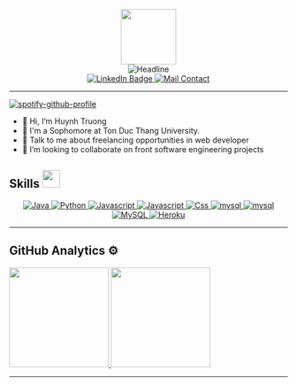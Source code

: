 <div id="header" align="center">
  <img src="https://media.giphy.com/media/M9gbBd9nbDrOTu1Mqx/giphy.gif" width="100"/>
  <div align=center>
        <img src="https://readme-typing-svg.herokuapp.com?color=%236FDA44&size=32&center=true&vCenter=true&width=600&height=50&lines=Hi+there+I'm+Alfiee+%F0%9F%91%8B;I'm+Sophomore+Student;Back-End+Engineer;Problem+Solver;Freelancer;Open-Source+Enthusiast" alt="Headline" />
  </div>
  <div id="badges">
    <a href="your-linkedin-URL">
      <img src="https://img.shields.io/badge/LinkedIn-blue?style=for-the-badge&logo=linkedin&logoColor=white" alt="LinkedIn Badge"/>
    </a>
    <a href="mailto:quoctruong310803@gmail.com">
      <img src="https://img.shields.io/badge/Gmail-D14836?style=for-the-badge&logo=gmail&logoColor=white" alt="Mail Contact"/>
    </a>
  </div>

<hr/>
</div>



[![spotify-github-profile](https://spotify-github-profile.vercel.app/api/view?uid=31obcni3ublqgmmvpfxcnttjib7q&cover_image=true&theme=novatorem&show_offline=true&background_color=121212&interchange=false&bar_color=53b14f&bar_color_cover=true)](https://spotify-github-profile.vercel.app/api/view?uid=31obcni3ublqgmmvpfxcnttjib7q&redirect=true)

- 👋 Hi, I’m Huynh Truong
- 💼 I'm a Sophomore at Ton Duc Thang University.
- 💬 Talk to me about freelancing opportunities in web developer
- 👯 I’m looking to collaborate on front software engineering projects

<h2> Skills <img src = "https://media2.giphy.com/media/QssGEmpkyEOhBCb7e1/giphy.gif?cid=ecf05e47a0n3gi1bfqntqmob8g9aid1oyj2wr3ds3mg700bl&rid=giphy.gif" width = 32px> </h2>
<div id="skills" align="center">
<a href="https://www.java.com" target="_blank"> 
    <img alt="Java" src="https://img.shields.io/badge/Java-ED8B00?style=for-the-badge&logo=java&logoColor=white">
  </a>

   <a href="https://www.python.org" target="_blank">
    <img alt="Python" src="https://img.shields.io/badge/Python-3776AB?style=for-the-badge&logo=python&logoColor=white">
  </a>

   <a href="https://www.javascript.com/" target="_blank">
    <img alt="Javascript" src="https://img.shields.io/badge/JavaScript-323330?style=for-the-badge&logo=javascript&logoColor=F7DF1E">
   </a>

   <a href="https://www.javascript.com/" target="_blank">
    <img alt="Javascript" src="https://img.shields.io/badge/HTML5-E34F26?style=for-the-badge&logo=html5&logoColor=white">
   </a>

   <a href="#" target="_blank">
    <img alt="Css" src="https://img.shields.io/badge/CSS3-1572B6?style=for-the-badge&logo=css3&logoColor=white">
  </a>

   <a href="https://www.mysql.com/" target="_blank">
    <img alt="mysql" src="https://img.shields.io/badge/MySQL-005C84?style=for-the-badge&logo=mysql&logoColor=white">
  </a>
  <a href="https://www.mysql.com/" target="_blank">
    <img alt="mysql" src="https://img.shields.io/badge/MongoDB-4EA94B?style=for-the-badge&logo=mongodb&logoColor=white">
  </a>
  <a href="https://www.mysql.com/"><img alt="MySQL" src="https://img.shields.io/badge/Microsoft%20SQL%20Server-CC2927?style=for-the-badge&logo=microsoft%20sql%20server&logoColor=white">
  </a>
<a href="https://www.heroku.com/"><img alt="Heroku" src="https://img.shields.io/badge/Heroku-430098?style=for-the-badge&logo=heroku&logoColor=white"></a>
</div>

<hr>


## GitHub Analytics ⚙️ &nbsp;
<p align="">
<a href="https://github.com/AVS1508">
  <img height="180em" src="https://github-readme-stats-eight-theta.vercel.app/api?username=afliee&show_icons=true&theme=algolia&include_all_commits=true&count_private=true"/>
  <img height="180em" src="https://github-readme-stats-eight-theta.vercel.app/api/top-langs/?username=afliee&layout=compact&langs_count=8&theme=algolia"/>
</a>
</p>
<hr />
